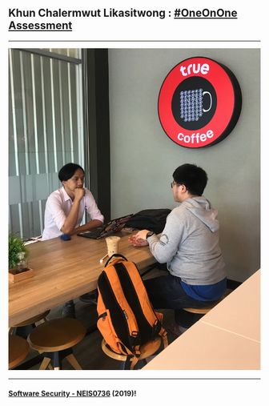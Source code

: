 ## Khun **Chalermwut Likasitwong** : [#OneOnOne Assessment](../OneOnOne)

---

![](ChalermwutL.jpg "Chalermwut Likasitwong")

---

#### **[Software Security - NEIS0736](../) (2019)**!